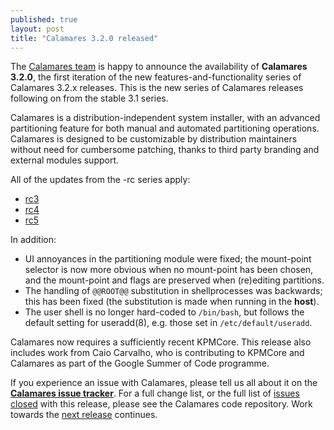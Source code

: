 ```yaml
---
published: true
layout: post
title: "Calamares 3.2.0 released"
---
```

The [Calamares team](https://calamares.io/team/) is happy to announce the
availability of **Calamares 3.2.0**, the first iteration of
the new features-and-functionality series of Calamares 3.2.x releases.
This is the new series of Calamares releases following on
from the stable 3.1 series.

Calamares is a distribution-independent system installer, with an advanced
partitioning feature for both manual and automated partitioning operations.
Calamares is designed to be customizable by distribution maintainers without
need for cumbersome patching, thanks to third party branding and external
modules support.

<!--more-->

All of the updates from the -rc series apply:
 * [rc3](2018-01-31-calamares-3.2.0-rc3-is-out.md)
 * [rc4](2018-03-12-calamares-3.2.0-rc4-is-out.md)
 * [rc5](2018-05-10-calamares-3.2.0-rc5-is-out.md)

In addition:
 * UI annoyances in the partitioning module were fixed; the
   mount-point selector is now more obvious when no mount-point
   has been chosen, and the mount-point and flags are preserved
   when (re)editing partitions.
 * The handling of `@@ROOT@@` substitution in shellprocesses was
   backwards; this has been fixed (the substitution is made when
   running in the **host**).
 * The user shell is no longer hard-coded to `/bin/bash`,
   but follows the default setting for useradd(8), e.g.
   those set in `/etc/default/useradd`.

Calamares now requires a sufficiently recent KPMCore. This release
also includes work from Caio Carvalho, who is contributing to KPMCore
and Calamares as part of the Google Summer of Code programme.

If you experience an issue with Calamares, please tell us all about it
on the [**Calamares issue tracker**][1]. For a full change list, or
the full list of [issues closed][2] with this release, please see the
Calamares code repository. Work towards the [next release][3] continues.

[1]: https://github.com/calamares/calamares/issues
[2]: https://github.com/calamares/calamares/milestone/42?closed=1
[3]: https://github.com/calamares/calamares/milestone/45
